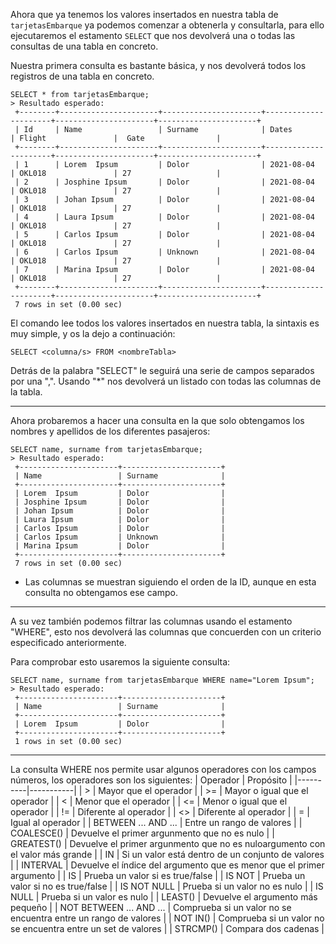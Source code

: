 Ahora que ya tenemos los valores insertados en nuestra tabla de `tarjetasEmbarque` ya podemos comenzar a obtenerla y consultarla, para ello ejecutaremos el estamento `SELECT` que nos devolverá una o todas las consultas de una tabla en concreto.

Nuestra primera consulta es bastante básica, y nos devolverá todos los registros de una tabla en concreto.

```
SELECT * from tarjetasEmbarque;
> Resultado esperado:
 +--------+----------------------+----------------------+----------------------+----------------------+----------------------+
 | Id     | Name                 | Surname              | Dates                | Flight               |  Gate                |
 +--------+----------------------+----------------------+----------------------+----------------------+----------------------+
 | 1      | Lorem  Ipsum         | Dolor                | 2021-08-04           | OKL018               | 27                   |
 | 2      | Josphine Ipsum       | Dolor                | 2021-08-04           | OKL018               | 27                   |
 | 3      | Johan Ipsum          | Dolor                | 2021-08-04           | OKL018               | 27                   |
 | 4      | Laura Ipsum          | Dolor                | 2021-08-04           | OKL018               | 27                   |
 | 5      | Carlos Ipsum         | Dolor                | 2021-08-04           | OKL018               | 27                   |
 | 6      | Carlos Ipsum         | Unknown              | 2021-08-04           | OKL018               | 27                   |
 | 7      | Marina Ipsum         | Dolor                | 2021-08-04           | OKL018               | 27                   |
 +--------+----------------------+----------------------+----------------------+----------------------+----------------------+
 7 rows in set (0.00 sec)
```

El comando lee todos los valores insertados en nuestra tabla, la sintaxis es muy simple, y os la dejo a continuación:

```
SELECT <columna/s> FROM <nombreTabla>
```

Detrás de la palabra "SELECT" le seguirá una serie de campos separados por una ",". Usando "*" nos devolverá un listado con todas las columnas de la tabla.

---

Ahora probaremos a hacer una consulta en la que solo obtengamos los nombres y apellidos de los diferentes pasajeros:
```
SELECT name, surname from tarjetasEmbarque;
> Resultado esperado:
 +----------------------+----------------------+
 | Name                 | Surname              | 
 +----------------------+----------------------+
 | Lorem  Ipsum         | Dolor                | 
 | Josphine Ipsum       | Dolor                | 
 | Johan Ipsum          | Dolor                | 
 | Laura Ipsum          | Dolor                |
 | Carlos Ipsum         | Dolor                | 
 | Carlos Ipsum         | Unknown              |
 | Marina Ipsum         | Dolor                | 
 +----------------------+----------------------+
 7 rows in set (0.00 sec)
```
* Las columnas se muestran siguiendo el orden de la ID, aunque en esta consulta no obtengamos ese campo.

---

A su vez también podemos filtrar las columnas usando el estamento "WHERE", esto nos devolverá las columnas que concuerden con un criterio especificado anteriormente. 

Para comprobar esto usaremos la siguiente consulta:
```
SELECT name, surname from tarjetasEmbarque WHERE name="Lorem Ipsum";
> Resultado esperado:
 +----------------------+----------------------+
 | Name                 | Surname              | 
 +----------------------+----------------------+
 | Lorem  Ipsum         | Dolor                | 
 +----------------------+----------------------+
 1 rows in set (0.00 sec)
```

--- 

La consulta WHERE nos permite usar algunos operadores con los campos números, los operadores son los siguientes:
| Operador | Propósito |
|----------|-----------|
| >        | Mayor que el operador |
| >=        | Mayor o igual que el operador |
| <        | Menor que el operador |
| <=        | Menor o igual que el operador |
| !=        | Diferente al operador |
| <>        | Diferente al operador |
| =        | Igual al operador |
| BETWEEN ... AND ...        | Entre un rango de valores |
| COALESCE()        | Devuelve el primer argunmento que no es nulo |
| GREATEST()	        | Devuelve el primer argunmento que no es nuloargumento con el valor más grande |
| IN	        | Si un valor está dentro de un conjunto de valores |
| INTERVAL	        | Devuelve el índice del argumento que es menor que el primer argumento |
| IS	        | Prueba un valor si es true/false |
| IS NOT 	        | Prueba un valor si no es true/false |
| IS NOT NULL	        | Prueba si un valor no es nulo |
| IS NULL	        | Prueba si un valor es nulo |
| LEAST()	        | Devuelve el argumento más pequeño |
| NOT BETWEEN ... AND ...	        | Comprueba si un valor no se encuentra entre un rango de valores |
| NOT IN()	        | Comprueba si un valor no se encuentra entre un set de valores |
| STRCMP()	        | Compara dos cadenas |





